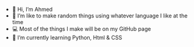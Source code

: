 - 👋 Hi, I’m Ahmed
- 👀 I’m like to make random things using whatever language I like at the time
- 💻 Most of the things I make will be on my GitHub page
- 📖 I’m currently learning Python, Html & CSS
<!---
Ahmed12410/Ahmed12410 is a ✨ special ✨ repository because its `README.md` (this file) appears on your GitHub profile.
You can click the Preview link to take a look at your changes.
--->
